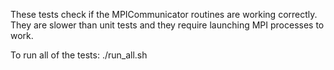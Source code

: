 These tests check if the MPICommunicator routines are working correctly. They
are slower than unit tests and they require launching MPI processes to work.

To run all of the tests:
    ./run_all.sh

